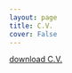 ```yaml
---
layout: page
title: C.V.
cover: False
---
```

[download C.V.](/assets/Noel.Naughton.CV.pdf)

<object data="/assets/Noel.Naughton.CV.pdf" width="1000" height="1000" type='application/pdf'/>

